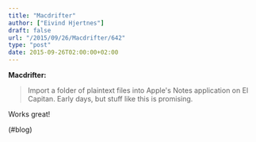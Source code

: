 ```yaml
---
title: "Macdrifter"
author: ["Eivind Hjertnes"]
draft: false
url: "/2015/09/26/Macdrifter/642"
type: "post"
date: 2015-09-26T02:00:00+02:00
---
```


**Macdrifter:**

> Import a folder of plaintext files into Apple's Notes application on
> El Capitan. Early days, but stuff like this is promising.

Works great!

(#blog)
